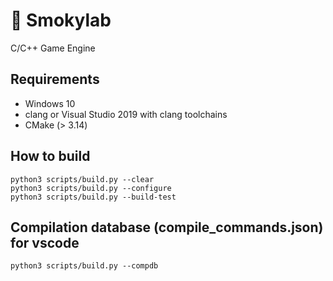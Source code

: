 <!-- ![](/screenshots/s1.png) -->

# 🚬 Smokylab
C/C++ Game Engine

## Requirements
- Windows 10
- clang or Visual Studio 2019 with clang toolchains
- CMake (> 3.14)
## How to build
```shell
python3 scripts/build.py --clear
python3 scripts/build.py --configure
python3 scripts/build.py --build-test
```

## Compilation database (compile_commands.json) for vscode
```shell
python3 scripts/build.py --compdb
```

